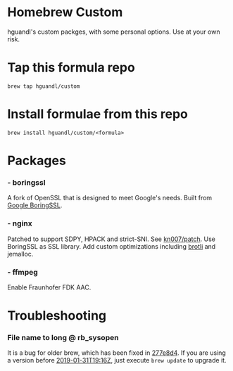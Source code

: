 # Homebrew Custom
hguandl's custom packges, with some personal options. Use at your own risk.

# Tap this formula repo
```
brew tap hguandl/custom
```

# Install formulae from this repo
```
brew install hguandl/custom/<formula>
```

# Packages
### - boringssl
A fork of OpenSSL that is designed to meet Google's needs. Built from [Google BoringSSL](https://boringssl.googlesource.com/boringssl/).

### - nginx
Patched to support SDPY, HPACK and strict-SNI. See [kn007/patch](https://github.com/kn007/patch). Use BoringSSL as SSL library. Add custom optimizations including [brotli](https://github.com/google/brotli) and jemalloc.

### - ffmpeg
Enable Fraunhofer FDK AAC.

# Troubleshooting

### File name to long @ rb_sysopen
It is a bug for older brew, which has been fixed in [277e8d4](https://github.com/Homebrew/brew/commit/277e8d43be89c1e8fa6699fd5e8bc3616cabd103). If you are using a version before [2019-01-31T19:16Z](https://dencode.com/date?v=2019-01-31T19%3A16Z), just execute `brew update` to upgrade it.